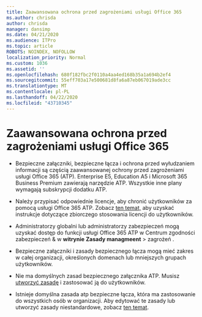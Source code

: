 ```yaml
---
title: Zaawansowana ochrona przed zagrożeniami usługi Office 365
ms.author: chrisda
author: chrisda
manager: dansimp
ms.date: 04/21/2020
ms.audience: ITPro
ms.topic: article
ROBOTS: NOINDEX, NOFOLLOW
localization_priority: Normal
ms.custom: 1036
ms.assetid: ''
ms.openlocfilehash: 680f182fbc2f0110a4aa4ed168b35a1a694b2ef4
ms.sourcegitcommit: 55eff703a17e500681d8fa6a87eb067019ade3cc
ms.translationtype: MT
ms.contentlocale: pl-PL
ms.lasthandoff: 04/22/2020
ms.locfileid: "43710345"
---
```

# <a name="office-365-advanced-threat-protection"></a>Zaawansowana ochrona przed zagrożeniami usługi Office 365

- Bezpieczne załączniki, bezpieczne łącza i ochrona przed wyłudzaniem informacji są częścią zaawansowanej ochrony przed zagrożeniami usługi Office 365 (ATP). Enterprise E5, Education A5 i Microsoft 365 Business Premium zawierają narzędzie ATP. Wszystkie inne plany wymagają subskrypcji dodatku ATP.

- Należy przypisać odpowiednie licencje, aby chronić użytkowników za pomocą usługi Office 365 ATP. Zobacz [ten temat,](https://docs.microsoft.com/office365/admin/subscriptions-and-billing/assign-licenses-to-users) aby uzyskać instrukcje dotyczące zbiorczego stosowania licencji do użytkowników.

- Administratorzy globalni lub administratorzy zabezpieczeń mogą uzyskać dostęp do funkcji usługi Office 365 ATP w Centrum zgodności zabezpieczeń & w **witrynie** **Zasady managmeent** \> zagrożeń .

- Bezpieczne załączniki i zasady bezpiecznego łącza mogą mieć zakres w całej organizacji, określonych domenach lub mniejszych grupach użytkowników.

- Nie ma domyślnych zasad bezpiecznego załącznika ATP. Musisz [utworzyć zasadę](https://docs.microsoft.com/office365/securitycompliance/set-up-atp-safe-attachments-policies) i zastosować ją do użytkowników.

- Istnieje domyślna zasada atp bezpieczne łącza, która ma zastosowanie do wszystkich osób w organizacji. Aby edytować te zasady lub utworzyć zasady niestandardowe, zobacz [ten temat](https://docs.microsoft.com/office365/securitycompliance/set-up-atp-safe-links-policies).
